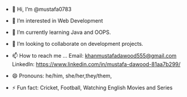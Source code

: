 - 👋 Hi, I’m @mustafa0783
- 👀 I’m interested in Web Development
- 🌱 I’m currently learning Java and OOPS.
- 💞️ I’m looking to collaborate on development projects.
- 📫 How to reach me ...
    Email: khanmustafadawood555@gmail.com
    LinkedIn: https://www.linkedin.com/in/mustafa-dawood-81aa7b299/
  
- 😄 Pronouns: he/him, she/her,they/them,
- ⚡ Fun fact: Cricket, Football, Watching English Movies and Series 

<!---
mustafa0783/mustafa0783 is a ✨ special ✨ repository because its `README.md` (this file) appears on your GitHub profile.
You can click the Preview link to take a look at your changes.
--->
